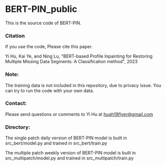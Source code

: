 # BERT-PIN_public

This is the source code of BERT-PIN.

### Citation
If you use the code, Please cite this paper.

Yi Hu, Kai Ye, and Ning Lu, "BERT-based Profile Inpainting for Restoring Multiple Missing Data Segments: A Classification method", 2023

### Note: 
The training data is not included in this repository, due to privacy issue. You can try to run the code with your own data. 

### Contact:
Please send questions or comments to Yi Hu at hugh19flyer@gmail.com

### Directory:
The single patch daily version of BERT-PIN model is built in src_bert/model.py and trained in src_bert/train.py

The multiple patch weekly version of BERT-PIN model is built in src_multipatch/model.py and trained in src_multipatch/train.py
